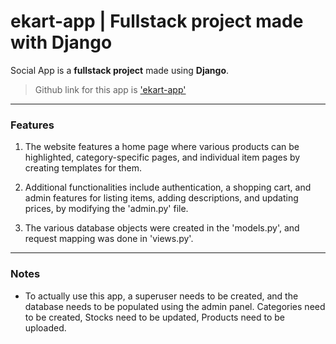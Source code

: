 # **ekart-app | Fullstack project made with Django**

Social App is a **fullstack project** made using **Django**.
> Github link for this app is ['ekart-app'](https://github.com/soumyadip-cy/ekart_project)

---

### Features

1. The website features a home page where various products can be highlighted, category-specific pages, and individual item pages by creating templates for them.

2. Additional functionalities include authentication, a shopping cart, and admin features for listing items, adding descriptions, and updating prices, by modifying the 'admin.py' file.

3. The various database objects were created in the 'models.py', and request mapping was done in 'views.py'.

---

### Notes

- To actually use this app, a superuser needs to be created, and the database needs to be populated using the admin panel. Categories need to be created, Stocks need to be updated, Products need to be uploaded.